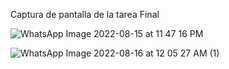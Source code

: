 Captura de pantalla de la tarea Final

![WhatsApp Image 2022-08-15 at 11 47 16 PM](https://user-images.githubusercontent.com/100429915/184795908-1f147375-188f-4a1c-aa49-695dfe53c3c1.jpeg)

![WhatsApp Image 2022-08-16 at 12 05 27 AM (1)](https://user-images.githubusercontent.com/100429915/184795957-5610e62a-609a-4d0f-9efe-19aa91356e01.jpeg)
